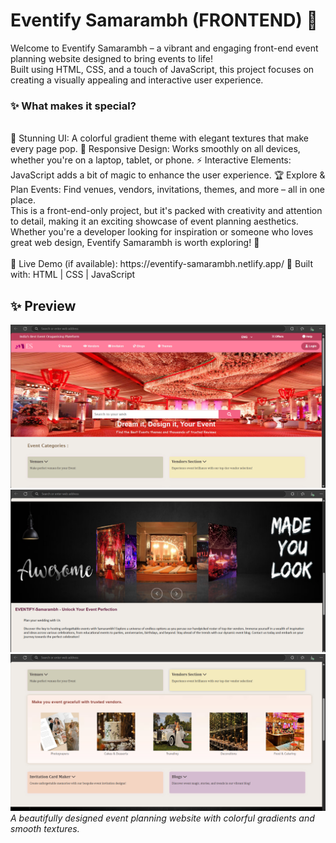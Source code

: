 <h1>Eventify Samarambh (FRONTEND) 🎉</h1>
Welcome to Eventify Samarambh – a vibrant and engaging front-end event planning website designed to bring events to life!<br> Built using HTML, CSS, and a touch of JavaScript, this project focuses on creating a visually appealing and interactive user experience.

<h3>✨ What makes it special?</h3><br>
🎨 Stunning UI: A colorful gradient theme with elegant textures that make every page pop.
📱 Responsive Design: Works smoothly on all devices, whether you're on a laptop, tablet, or phone.
⚡ Interactive Elements: JavaScript adds a bit of magic to enhance the user experience.
🏆 Explore & Plan Events: Find venues, vendors, invitations, themes, and more – all in one place.
<br>
This is a front-end-only project, but it's packed with creativity and attention to detail, making it an exciting showcase of event planning aesthetics. Whether you're a developer looking for inspiration or someone who loves great web design, Eventify Samarambh is worth exploring! 🚀
<br><br>
🔗 Live Demo (if available): https://eventify-samarambh.netlify.app/
📌 Built with: HTML | CSS | JavaScript

## **✨ Preview**  
![Homepage Preview](images/out1.png)  
![Homepage Preview](images/out2.png)  
![Homepage Preview](images/out3.png)  
*A beautifully designed event planning website with colorful gradients and smooth textures.*  
